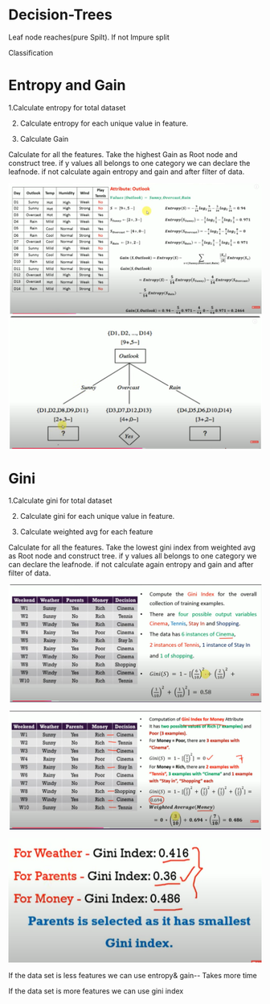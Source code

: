 # Decision-Trees

Leaf node reaches(pure Spilt). If not Impure split

Classification

# Entropy and Gain

1.Calculate entropy for total dataset

2. Calculate entropy for each unique value in feature.

3. Calculate Gain

Calculate for all the features. Take the highest Gain as Root node and construct tree. if y values all belongs to one category we can declare the leafnode. if not calculate again entropy and gain and after filter of data.

![Alt text](https://github.com/srirampamerla/Decision-Trees/blob/main/dec1.png?raw=true)
![Alt text](https://github.com/srirampamerla/Decision-Trees/blob/main/dec2.pdf.png?raw=true)

# Gini

1.Calculate gini for total dataset

2. Calculate gini for each unique value in feature.

3. Calculate weighted avg for each feature

Calculate for all the features. Take the lowest gini index from weighted avg as Root node and construct tree. if y values all belongs to one category we can declare the leafnode. if not calculate again entropy and gain and after filter of data.

![Alt text](https://github.com/srirampamerla/Decision-Trees/blob/main/gini1.png?raw=true)

![Alt text](https://github.com/srirampamerla/Decision-Trees/blob/main/gini2.png?raw=true)

![Alt text](https://github.com/srirampamerla/Decision-Trees/blob/main/gini3.png?raw=true)


If the data set is less features we can use entropy& gain-- Takes more time

If the data set is more features we can use gini index
